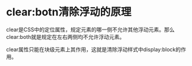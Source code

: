 # clear:botn清除浮动的原理

clear是CSS中的定位属性，规定元素的哪一侧不允许其他浮动元素。那么clear:both就是规定在左右两侧均不允许浮动元素。

clear属性只能在块级元素上其作用，这就是清除浮动样式中display:block的作用。
